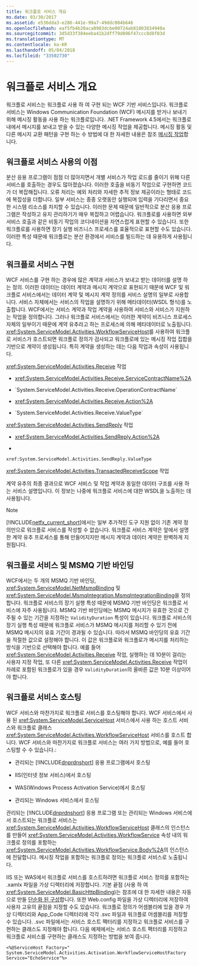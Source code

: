 ```yaml
---
title: 워크플로 서비스 개요
ms.date: 03/30/2017
ms.assetid: e536dda3-e286-441e-99a7-49ddc004b646
ms.openlocfilehash: eaf5fb4b20aca0983dcbe00724ab81803834940a
ms.sourcegitcommit: 3d5d33f384eeba41b2dff79d096f47ccc8d8f03d
ms.translationtype: MT
ms.contentlocale: ko-KR
ms.lasthandoff: 05/04/2018
ms.locfileid: "33502730"
---
```

# <a name="workflow-services-overview"></a>워크플로 서비스 개요
워크플로 서비스는 워크플로 사용 하 여 구현 되는 WCF 기반 서비스입니다. 워크플로 서비스는 Windows Communication Foundation (WCF) 메시지를 받거나 보내기 위해 메시징 활동을 사용 하는 워크플로입니다. .NET Framework 4.5에서는 워크플로 내에서 메시지를 보내고 받을 수 있는 다양한 메시징 작업을 제공합니다. 메시징 활동 및 다른 메시지 교환 패턴을 구현 하는 수 방법에 대 한 자세한 내용은 참조 [메시징 작업](../../../../docs/framework/wcf/feature-details/messaging-activities.md)합니다.  
  
## <a name="benefits-of-using-workflow-services"></a>워크플로 서비스 사용의 이점  
 분산 응용 프로그램이 점점 더 많아지면서 개별 서비스가 작업 로드를 줄이기 위해 다른 서비스를 호출하는 경우도 많아졌습니다. 이러한 호출을 비동기 작업으로 구현하면 코드가 더 복잡해집니다. 오류 처리는 예외 처리와 자세한 추적 정보 제공이라는 형태로 코드에 복잡성을 더합니다. 일부 서비스는 종종 오랫동안 실행되며 입력을 기다리면서 중요한 시스템 리소스를 차지할 수 있습니다. 이러한 문제 때문에 일반적으로 분산 응용 프로그램은 작성하고 유지 관리하기가 매우 복잡하고 어렵습니다. 워크플로를 사용하면 외부 서비스 호출과 같은 비동기 작업의 코디네이션을 자연스럽게 표현할 수 있습니다. 또한 워크플로를 사용하면 장기 실행 비즈니스 프로세스를 효율적으로 표현할 수도 있습니다. 이러한 특성 때문에 워크플로는 분산 환경에서 서비스를 빌드하는 데 유용하게 사용됩니다.  
  
## <a name="implementing-a-workflow-service"></a>워크플로 서비스 구현  
 WCF 서비스를 구현 하는 경우에 많은 계약과 서비스가 보내고 받는 데이터를 설명 하는 정의. 이러한 데이터는 데이터 계약과 메시지 계약으로 표현되기 때문에 WCF 및 워크플로 서비스에서는 데이터 계약 및 메시지 계약 정의를 서비스 설명의 일부로 사용합니다. 서비스 자체에서는 서비스의 작업을 설명하기 위해 메타데이터(WSDL 형식)를 노출합니다. WCF에서는 서비스 계약과 작업 계약을 사용하여 서비스와 서비스가 지원하는 작업을 정의합니다. 그러나 워크플로 서비스에서는 이러한 계약이 비즈니스 프로세스 자체의 일부이기 때문에 계약 유추라고 하는 프로세스에 의해 메타데이터로 노출됩니다. <xref:System.ServiceModel.Activities.WorkflowServiceHost>를 사용하여 워크플로 서비스가 호스트되면 워크플로 정의가 검사되고 워크플로에 있는 메시징 작업 집합을 기반으로 계약이 생성됩니다. 특히 계약을 생성하는 데는 다음 작업과 속성이 사용됩니다.  
  
 <xref:System.ServiceModel.Activities.Receive> 작업  
  
-   <xref:System.ServiceModel.Activities.Receive.ServiceContractName%2A>  
  
-   <!--zz <xref:System.ServiceModel.Activities.Receive.OperationContractName%2A>  --> `System.ServiceModel.Activities.Receive.OperationContractName`
  
-   <xref:System.ServiceModel.Activities.Receive.Action%2A>  
  
-   <!--zz <xref:System.ServiceModel.Activities.Receive.ValueType%2A>  --> `System.ServiceModel.Activities.Receive.ValueType`
  
 <xref:System.ServiceModel.Activities.SendReply> 작업  
  
-   <xref:System.ServiceModel.Activities.SendReply.Action%2A>  
  
-   <!--zz <xref:System.ServiceModel.Activities.SendReply.ValueType%2A> -->
`xref:System.ServiceModel.Activities.SendReply.ValueType`
  
 <xref:System.ServiceModel.Activities.TransactedReceiveScope> 작업  
  
 계약 유추의 최종 결과으로 WCF 서비스 및 작업 계약과 동일한 데이터 구조를 사용 하는 서비스 설명입니다. 이 정보는 나중에 워크플로 서비스에 대한 WSDL을 노출하는 데 사용됩니다.  
  
> [!NOTE]
>  [!INCLUDE[netfx_current_short](../../../../includes/netfx-current-short-md.md)]에서는 일부 추가적인 도구 지원 없이 기존 계약 정의만으로 워크플로 서비스를 작성할 수 없습니다. 워크플로 서비스 계약은 앞에서 설명한 계약 유추 프로세스를 통해 만들어지지만 메시지 계약과 데이터 계약은 완벽하게 지원됩니다.  
  
## <a name="workflow-services-and-msmq-based-bindings"></a>워크플로 서비스 및 MSMQ 기반 바인딩  
 WCF에서는 두 개의 MSMQ 기반 바인딩, <xref:System.ServiceModel.NetMsmqBinding> 및 <xref:System.ServiceModel.MsmqIntegration.MsmqIntegrationBinding>을 정의합니다.  워크플로 서비스의 장기 실행 특성 때문에 MSMQ 기반 바인딩은 워크플로 서비스에 자주 사용됩니다. MSMQ 기반 바인딩에는 MSMQ 메시지가 유효한 것으로 간주될 수 있는 기간을 지정하는 `ValidityDuration` 특성이 있습니다. 워크플로 서비스의 장기 실행 특성 때문에 워크플로 서비스가 MSMQ 메시지를 처리할 수 있기 전에 MSMQ 메시지의 유효 기간이 경과될 수 있습니다. 따라서 MSMQ 바인딩의 유효 기간을 적절한 값으로 설정해야 합니다. 이 값은 워크플로와 워크플로가 메시지를 처리하는 방식을 기반으로 선택해야 합니다. 예를 들어 <xref:System.ServiceModel.Activities.Receive> 작업, 실행하는 데 10분이 걸리는 사용자 지정 작업, 또 다른 <xref:System.ServiceModel.Activities.Receive> 작업이 차례로 포함된 워크플로가 있을 경우 `ValidityDuration`의 올바른 값은 10분 이상이어야 합니다.  
  
## <a name="hosting-a-workflow-service"></a>워크플로 서비스 호스팅  
 WCF 서비스와 마찬가지로 워크플로 서비스를 호스팅해야 합니다. WCF 서비스에서 사용 된 <xref:System.ServiceModel.ServiceHost> 서비스에서 사용 하는 호스트 서비스와 워크플로 클래스 <xref:System.ServiceModel.Activities.WorkflowServiceHost> 서비스를 호스트 합니다. WCF 서비스와 마찬가지로 워크플로 서비스는 여러 가지 방법으로, 예를 들어 호스팅할 수 수 있습니다.:  
  
-   관리되는 [!INCLUDE[dnprdnshort](../../../../includes/dnprdnshort-md.md)] 응용 프로그램에서 호스팅  
  
-   IIS(인터넷 정보 서비스)에서 호스팅  
  
-   WAS(Windows Process Activation Service)에서 호스팅  
  
-   관리되는 Windows 서비스에서 호스팅  
  
 관리되는 [!INCLUDE[dnprdnshort](../../../../includes/dnprdnshort-md.md)] 응용 프로그램 또는 관리되는 Windows 서비스에서 호스트되는 워크플로 서비스는 <xref:System.ServiceModel.Activities.WorkflowServiceHost> 클래스의 인스턴스를 만들어 <xref:System.ServiceModel.Activities.WorkflowService> 속성 내의 워크플로 정의를 포함하는 <xref:System.ServiceModel.Activities.WorkflowService.Body%2A>의 인스턴스에 전달합니다. 메시징 작업을 포함하는 워크플로 정의는 워크플로 서비스로 노출됩니다.  
  
 IIS 또는 WAS에서 워크플로 서비스를 호스트하려면 워크플로 서비스 정의를 포함하는 .xamlx 파일을 가상 디렉터리에 저장합니다. 기본 끝점 (사용 하 여 <xref:System.ServiceModel.BasicHttpBinding>)는 참조에 대 한 자세한 내용은 자동으로 만들 [단순화 된 구성](../../../../docs/framework/wcf/simplified-configuration.md)합니다. 또한 Web.config 파일을 가상 디렉터리에 저장하여 사용자 고유의 끝점을 지정할 수도 있습니다. 워크플로 정의가 어셈블리에 있을 경우 가상 디렉터리와 App_Code 디렉터리에 각각 .svc 파일과 워크플로 어셈블리를 저장할 수 있습니다. .svc 파일에서는 서비스 호스트 팩터리를 지정하고 워크플로 서비스를 구현하는 클래스도 지정해야 합니다. 다음 예제에서는 서비스 호스트 팩터리를 지정하고 워크플로 서비스를 구현하는 클래스도 지정하는 방법을 보여 줍니다.  
  
```  
<%@ServiceHost Factory=" System.ServiceModel.Activities.Activation.WorkflowServiceHostFactory  
Service="EchoService"%>  
```
